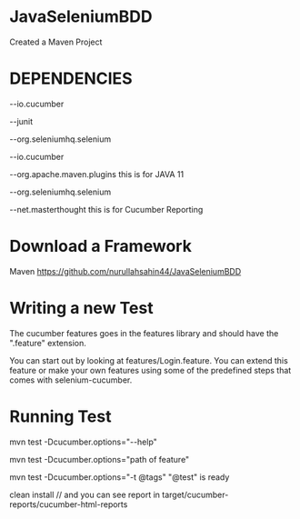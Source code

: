 # JavaSeleniumBDD

Created a Maven Project 

# DEPENDENCIES
--io.cucumber

--junit

--org.seleniumhq.selenium

--io.cucumber

--org.apache.maven.plugins   this is for JAVA 11

--org.seleniumhq.selenium

--net.masterthought      this is for Cucumber Reporting

# Download a Framework

Maven https://github.com/nurullahsahin44/JavaSeleniumBDD

# Writing a new Test

The cucumber features goes in the features library and should have the ".feature" extension.

You can start out by looking at features/Login.feature. You can extend this feature or make your own features using some of the predefined steps that comes with selenium-cucumber.

# Running Test

mvn test -Dcucumber.options="--help"

mvn test -Dcucumber.options="path of feature"

mvn test -Dcucumber.options="-t @tags"    "@test" is ready

clean install    // and you can see report in target/cucumber-reports/cucumber-html-reports
